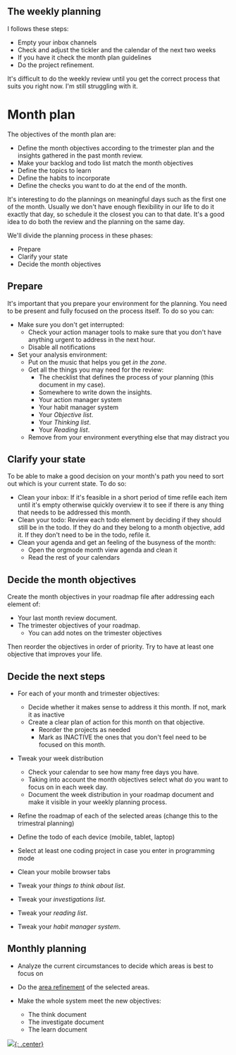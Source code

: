 
## The weekly planning

I follows these steps:

- Empty your inbox channels
- Check and adjust the tickler and the calendar of the next two weeks
- If you have it check the month plan guidelines
- Do the project refinement.

It's difficult to do the weekly review until you get the correct process that suits you right now. I'm still struggling with it.

# Month plan

The objectives of the month plan are:

- Define the month objectives according to the trimester plan and the insights gathered in the past month review. 
- Make your backlog and todo list match the month objectives
- Define the topics to learn
- Define the habits to incorporate
- Define the checks you want to do at the end of the month.

It's interesting to do the plannings on meaningful days such as the first one of the month. Usually we don't have enough flexibility in our life to do it exactly that day, so schedule it the closest you can to that date. It's a good idea to do both the review and the planning on the same day.

We'll divide the planning process in these phases:

- Prepare
- Clarify your state
- Decide the month objectives

## Prepare

It's important that you prepare your environment for the planning. You need to be present and fully focused on the process itself. To do so you can:

- Make sure you don't get interrupted: 
    - Check your action manager tools to make sure that you don't have anything urgent to address in the next hour.
    - Disable all notifications
- Set your analysis environment:
    - Put on the music that helps you get *in the zone*.
    - Get all the things you may need for the review:
        - The checklist that defines the process of your planning (this document in my case).
        - Somewhere to write down the insights.
        - Your action manager system
        - Your habit manager system
        - Your *Objective list*.
        - Your *Thinking list*.
        - Your *Reading list*.
    - Remove from your environment everything else that may distract you

## Clarify your state 

To be able to make a good decision on your month's path you need to sort out which is your current state. To do so:

- Clean your inbox: If it's feasible in a short period of time refile each item until it's empty otherwise quickly overview it to see if there is any thing that needs to be addressed this month.
- Clean your todo: Review each todo element by deciding if they should still be in the todo. If they do and they belong to a month objective, add it. If they don't need to be in the todo, refile it.
- Clean your agenda and get an feeling of the busyness of the month: 
  - Open the orgmode month view agenda and clean it
  - Read the rest of your calendars
## Decide the month objectives

Create the month objectives in your roadmap file after addressing each element of:

- Your last month review document.
- The trimester objectives of your roadmap.
  - You can add notes on the trimester objectives 

Then reorder the objectives in order of priority. Try to have at least one objective that improves your life.

## Decide the next steps

- For each of your month and trimester objectives:
  - Decide whether it makes sense to address it this month. If not, mark it as inactive
  - Create a clear plan of action for this month on that objective. 
    - Reorder the projects as needed 
    - Mark as INACTIVE the ones that you don't feel need to be focused on this month.

- Tweak your week distribution 
  - Check your calendar to see how many free days you have.
  - Taking into account the month objectives select what do you want to focus on in each week day.
  - Document the week distribution in your roadmap document and make it visible in your weekly planning process.

- Refine the roadmap of each of the selected areas (change this to the trimestral planning) 
- Define the todo of each device (mobile, tablet, laptop)
- Select at least one coding project in case you enter in programming mode
- Clean your mobile browser tabs
- Tweak your *things to think about list*.
- Tweak your *investigations list*.
- Tweak your *reading list*.
- Tweak your *habit manager system*.

## Monthly planning

- Analyze the current circumstances to decide which areas is best to focus on
- Do the [area refinement](#area-refinement) of the selected areas.

- Make the whole system meet the new objectives:
  - The think document
  - The investigate document
  - The learn document

[![](not-by-ai.svg){: .center}](https://notbyai.fyi)
